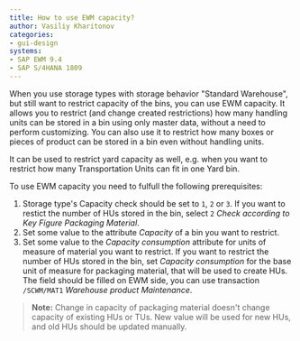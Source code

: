 ```yaml
---
title: How to use EWM capacity?
author: Vasiliy Kharitonov
categories:
- gui-design
systems:
- SAP EWM 9.4
- SAP S/4HANA 1809
---
```


When you use storage types with storage behavior "Standard Warehouse", but 
still want to restrict capacity of the bins, you can use EWM capacity. It
allows you to restrict (and change created restrictions) how many handling 
units can be stored in a bin using only master data, without a need to 
perform customizing. You can also use it to restrict how many boxes or pieces 
of product can be stored in a bin even without handling units.

It can be used to restrict yard capacity as well, e.g. when you want to
restrict how many Transportation Units can fit in one Yard bin.

To use EWM capacity you need to fulfull the following prerequisites:

1. Storage type's Capacity check should be set to `1`, `2` or `3`. If you 
want to restict the number of HUs stored in the bin, select `2`
_Check according to Key Figure Packaging Material_.
2. Set some value to the attribute _Capacity_ of a bin you want to restrict.
3. Set some value to the _Capacity consumption_ attribute for units of measure
of material you want to restrict. If you want to restrict the number of HUs
stored in the bin, set _Capacity consumption_ for the base unit of measure for
packaging material, that will be used to create HUs. The field should be filled
on EWM side, you can use transaction `/SCWM/MAT1` _Warehouse product Maintenance_.

> **Note:** Change in capacity of packaging material doesn't change capacity
> of existing HUs or TUs. New value will be used for new HUs, and old HUs
> should be updated manually.

